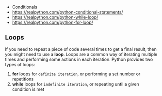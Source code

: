 

- Conditionals
- https://realpython.com/python-conditional-statements/
- https://realpython.com/python-while-loop/
- https://realpython.com/python-for-loop/

## Loops
If you need to repeat a piece of code several times to get a final result, then you might need to use a **loop**. Loops are a common way of iterating multiple times and performing some actions in each iteration. Python provides two types of loops:
1. **for** loops for `definite iteration`, or performing a set number or repetitions
2. **while** loops for `indefinite iteration`, or repeating until a given condition is met
